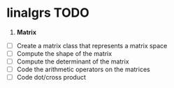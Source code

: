# linalgrs TODO

1. **Matrix**
  - [ ] Create a matrix class that represents a matrix space
  - [ ] Compute the shape of the matrix
  - [ ] Compute the determinant of the matrix
  - [ ] Code the arithmetic operators on the matrices
  - [ ] Code dot/cross product